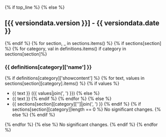 {% if top_line %}
{% else %}
## [{{ versiondata.version }}] - {{ versiondata.date }}
{% endif %}
{% for section, _ in sections.items() %}
{% if sections[section] %}
{% for category, val in definitions.items() if category in sections[section]%}
### {{ definitions[category]['name'] }}
{% if definitions[category]['showcontent'] %}
{% for text, values in sections[section][category].items() %}
{% if values %}
 - {{ text }} ({{ values|join(', ') }})
{% else %}
 - {{ text }}
{% endif %}
{% endfor %}
{% else %}
 - {{ sections[section][category]['']|join(', ') }}
{% endif %}
{% if sections[section][category]|length == 0 %}
No significant changes.
{% else %}
{% endif %}

{% endfor %}
{% else %}
No significant changes.
{% endif %}
{% endfor %}
